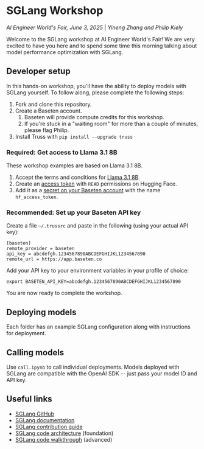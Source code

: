 # SGLang Workshop

*AI Engineer World's Fair, June 3, 2025* | *Yineng Zhang and Philip Kiely*

Welcome to the SGLang workshop at AI Engineer World's Fair! 
We are very excited to have you here and to spend some time this morning
talking about model performance optimization with SGLang.

## Developer setup

In this hands-on workshop, you'll have the ability to deploy models with SGLang yourself.
To follow along, please complete the following steps:

1. Fork and clone this repository.
2. Create a Baseten account.
   1. Baseten will provide compute credits for this workshop.
   2. If you're stuck in a "waiting room" for more than a couple of minutes, please flag Philip.
3. Install Truss with `pip install --upgrade truss`

### Required: Get access to Llama 3.1 8B

These workshop examples are based on Llama 3.1 8B. 

1. Accept the terms and conditions for [Llama 3.1 8B](https://huggingface.co/meta-llama/Llama-3.1-8B-Instruct).
2. Create an [access token](https://huggingface.co/settings/tokens) with `READ` permissions on Hugging Face.
3. Add it as a [secret on your Baseten account](https://app.baseten.co/settings/secrets) with the name `hf_access_token`.

### Recommended: Set up your Baseten API key

Create a file `~/.trussrc` and paste in the following (using your actual API key):

```
[baseten]
remote_provider = baseten
api_key = abcdefgh.1234567890ABCDEFGHIJKL1234567890
remote_url = https://app.baseten.co
```

Add your API key to your environment variables in your profile of choice:

```
export BASETEN_API_KEY=abcdefgh.1234567890ABCDEFGHIJKL1234567890
```

You are now ready to complete the workshop.

## Deploying models

Each folder has an example SGLang configuration along with instructions for deployment.

## Calling models

Use `call.ipynb` to call individual deployments. Models deployed with SGLang are compatible
with the OpenAI SDK -- just pass your model ID and API key.

## Useful links

* [SGLang GitHub](https://github.com/sgl-project/sglang)
* [SGLang documentation](https://docs.sglang.ai/index.html)
* [SGLang contribution guide](https://docs.sglang.ai/references/contribution_guide.html)
* [SGLang code architecture](https://deepwiki.com/sgl-project/sglang) (foundation)
* [SGLang code walkthrough](https://github.com/zhaochenyang20/Awesome-ML-SYS-Tutorial/tree/main/sglang/code-walk-through) (advanced)